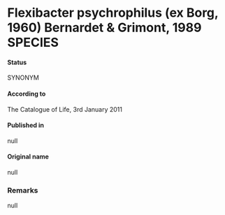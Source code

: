 # Flexibacter psychrophilus (ex Borg, 1960) Bernardet & Grimont, 1989 SPECIES

#### Status
SYNONYM

#### According to
The Catalogue of Life, 3rd January 2011

#### Published in
null

#### Original name
null

### Remarks
null